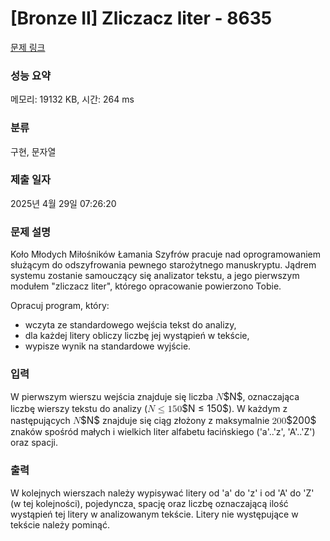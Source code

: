 # [Bronze II] Zliczacz liter - 8635 

[문제 링크](https://www.acmicpc.net/problem/8635) 

### 성능 요약

메모리: 19132 KB, 시간: 264 ms

### 분류

구현, 문자열

### 제출 일자

2025년 4월 29일 07:26:20

### 문제 설명

<p>Koło Młodych Miłośników Łamania Szyfrów pracuje nad oprogramowaniem służącym do odszyfrowania pewnego starożytnego manuskryptu. Jądrem systemu zostanie samouczący się analizator tekstu, a jego pierwszym modułem "zliczacz liter", którego opracowanie powierzono Tobie.</p>

<p>Opracuj program, który:</p>

<ul>
	<li>wczyta ze standardowego wejścia tekst do analizy,</li>
	<li>dla każdej litery obliczy liczbę jej wystąpień w tekście,</li>
	<li>wypisze wynik na standardowe wyjście.</li>
</ul>

### 입력 

 <p>W pierwszym wierszu wejścia znajduje się liczba <mjx-container class="MathJax" jax="CHTML" style="font-size: 109%; position: relative;"><mjx-math class="MJX-TEX" aria-hidden="true"><mjx-mi class="mjx-i"><mjx-c class="mjx-c1D441 TEX-I"></mjx-c></mjx-mi></mjx-math><mjx-assistive-mml unselectable="on" display="inline"><math xmlns="http://www.w3.org/1998/Math/MathML"><mi>N</mi></math></mjx-assistive-mml><span aria-hidden="true" class="no-mathjax mjx-copytext">$N$</span></mjx-container>, oznaczająca liczbę wierszy tekstu do analizy (<mjx-container class="MathJax" jax="CHTML" style="font-size: 109%; position: relative;"><mjx-math class="MJX-TEX" aria-hidden="true"><mjx-mi class="mjx-i"><mjx-c class="mjx-c1D441 TEX-I"></mjx-c></mjx-mi><mjx-mo class="mjx-n" space="4"><mjx-c class="mjx-c2264"></mjx-c></mjx-mo><mjx-mn class="mjx-n" space="4"><mjx-c class="mjx-c31"></mjx-c><mjx-c class="mjx-c35"></mjx-c><mjx-c class="mjx-c30"></mjx-c></mjx-mn></mjx-math><mjx-assistive-mml unselectable="on" display="inline"><math xmlns="http://www.w3.org/1998/Math/MathML"><mi>N</mi><mo>≤</mo><mn>150</mn></math></mjx-assistive-mml><span aria-hidden="true" class="no-mathjax mjx-copytext">$N ≤ 150$</span></mjx-container>). W każdym z następujących <mjx-container class="MathJax" jax="CHTML" style="font-size: 109%; position: relative;"><mjx-math class="MJX-TEX" aria-hidden="true"><mjx-mi class="mjx-i"><mjx-c class="mjx-c1D441 TEX-I"></mjx-c></mjx-mi></mjx-math><mjx-assistive-mml unselectable="on" display="inline"><math xmlns="http://www.w3.org/1998/Math/MathML"><mi>N</mi></math></mjx-assistive-mml><span aria-hidden="true" class="no-mathjax mjx-copytext">$N$</span></mjx-container> znajduje się ciąg złożony z maksymalnie <mjx-container class="MathJax" jax="CHTML" style="font-size: 109%; position: relative;"><mjx-math class="MJX-TEX" aria-hidden="true"><mjx-mn class="mjx-n"><mjx-c class="mjx-c32"></mjx-c><mjx-c class="mjx-c30"></mjx-c><mjx-c class="mjx-c30"></mjx-c></mjx-mn></mjx-math><mjx-assistive-mml unselectable="on" display="inline"><math xmlns="http://www.w3.org/1998/Math/MathML"><mn>200</mn></math></mjx-assistive-mml><span aria-hidden="true" class="no-mathjax mjx-copytext">$200$</span></mjx-container> znaków spośród małych i wielkich liter alfabetu łacińskiego ('a'..'z', 'A'..'Z') oraz spacji.</p>

### 출력 

 <p>W kolejnych wierszach należy wypisywać litery od 'a' do 'z' i od 'A' do 'Z' (w tej kolejności), pojedyncza˛ spację oraz liczbę oznaczającą ilość wystąpień tej litery w analizowanym tekście. Litery nie występujące w tekście należy pominąć.</p>

